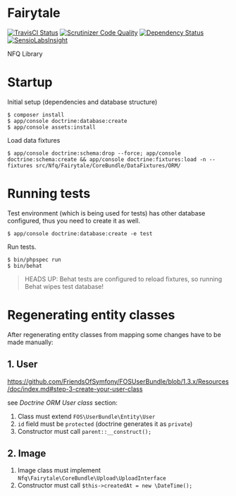 Fairytale
=========

[![TravisCI Status](https://travis-ci.org/nfqakademija/fairytale.svg?branch=master)](https://travis-ci.org/nfqakademija/fairytale)
[![Scrutinizer Code Quality](https://scrutinizer-ci.com/g/nfqakademija/fairytale/badges/quality-score.png?b=master)](https://scrutinizer-ci.com/g/nfqakademija/fairytale/?branch=master)
[![Dependency Status](https://www.versioneye.com/user/projects/53e1446b151b35a8d100009d/badge.svg?style=flat)](https://www.versioneye.com/user/projects/53e1446b151b35a8d100009d)
[![SensioLabsInsight](https://insight.sensiolabs.com/projects/6551879e-855e-433c-b355-a80b2fd897e5/mini.png)](https://insight.sensiolabs.com/projects/6551879e-855e-433c-b355-a80b2fd897e5)
  
NFQ Library

Startup
=======

Initial setup (dependencies and database structure)
```
$ composer install
$ app/console doctrine:database:create
$ app/console assets:install
```

Load data fixtures
```
$ app/console doctrine:schema:drop --force; app/console doctrine:schema:create && app/console doctrine:fixtures:load -n --fixtures src/Nfq/Fairytale/CoreBundle/DataFixtures/ORM/
```

Running tests
=============

Test environment (which is being used for tests) has other database configured, thus you need to create it as well.
```
$ app/console doctrine:database:create -e test
```
Run tests.

```
$ bin/phpspec run
$ bin/behat
```

> HEADS UP: Behat tests are configured to reload fixtures, so running Behat wipes test database!

Regenerating entity classes
===========================

After regenerating entity classes from mapping some changes have to be made manually:

## 1. User

https://github.com/FriendsOfSymfony/FOSUserBundle/blob/1.3.x/Resources/doc/index.md#step-3-create-your-user-class

see *Doctrine ORM User class* section:

1. Class must extend `FOS\UserBundle\Entity\User`
2. `id` field must be `protected` (doctrine generates it as `private`)
3. Constructor must call `parent::__construct();`

## 2. Image

1. Image class must implement `Nfq\Fairytale\CoreBundle\Upload\UploadInterface`
2. Constructor must call `$this->createdAt = new \DateTime();`
